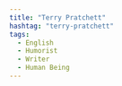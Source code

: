 ```yaml
---
title: "Terry Pratchett"
hashtag: "terry-pratchett"
tags:
  - English
  - Humorist
  - Writer
  - Human Being
---
```

